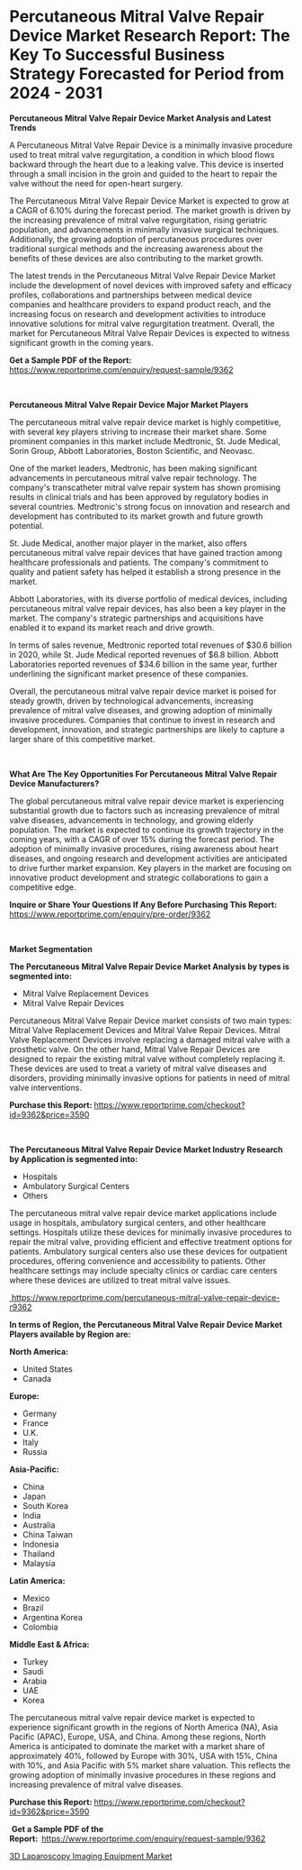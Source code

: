 <p><h1>Percutaneous Mitral Valve Repair Device Market Research Report: The Key To Successful Business Strategy Forecasted for Period from 2024 - 2031</h1></p><p><strong>Percutaneous Mitral Valve Repair Device Market Analysis and Latest Trends</strong></p>
<p><p>A Percutaneous Mitral Valve Repair Device is a minimally invasive procedure used to treat mitral valve regurgitation, a condition in which blood flows backward through the heart due to a leaking valve. This device is inserted through a small incision in the groin and guided to the heart to repair the valve without the need for open-heart surgery.</p><p>The Percutaneous Mitral Valve Repair Device Market is expected to grow at a CAGR of 6.10% during the forecast period. The market growth is driven by the increasing prevalence of mitral valve regurgitation, rising geriatric population, and advancements in minimally invasive surgical techniques. Additionally, the growing adoption of percutaneous procedures over traditional surgical methods and the increasing awareness about the benefits of these devices are also contributing to the market growth.</p><p>The latest trends in the Percutaneous Mitral Valve Repair Device Market include the development of novel devices with improved safety and efficacy profiles, collaborations and partnerships between medical device companies and healthcare providers to expand product reach, and the increasing focus on research and development activities to introduce innovative solutions for mitral valve regurgitation treatment. Overall, the market for Percutaneous Mitral Valve Repair Devices is expected to witness significant growth in the coming years.</p></p>
<p><strong>Get a Sample PDF of the Report:&nbsp;</strong> <a href="https://www.reportprime.com/enquiry/request-sample/9362">https://www.reportprime.com/enquiry/request-sample/9362</a></p>
<p>&nbsp;</p>
<p><strong>Percutaneous Mitral Valve Repair Device Major Market Players</strong></p>
<p><p>The percutaneous mitral valve repair device market is highly competitive, with several key players striving to increase their market share. Some prominent companies in this market include Medtronic, St. Jude Medical, Sorin Group, Abbott Laboratories, Boston Scientific, and Neovasc.</p><p>One of the market leaders, Medtronic, has been making significant advancements in percutaneous mitral valve repair technology. The company's transcatheter mitral valve repair system has shown promising results in clinical trials and has been approved by regulatory bodies in several countries. Medtronic's strong focus on innovation and research and development has contributed to its market growth and future growth potential.</p><p>St. Jude Medical, another major player in the market, also offers percutaneous mitral valve repair devices that have gained traction among healthcare professionals and patients. The company's commitment to quality and patient safety has helped it establish a strong presence in the market.</p><p>Abbott Laboratories, with its diverse portfolio of medical devices, including percutaneous mitral valve repair devices, has also been a key player in the market. The company's strategic partnerships and acquisitions have enabled it to expand its market reach and drive growth.</p><p>In terms of sales revenue, Medtronic reported total revenues of $30.6 billion in 2020, while St. Jude Medical reported revenues of $6.8 billion. Abbott Laboratories reported revenues of $34.6 billion in the same year, further underlining the significant market presence of these companies.</p><p>Overall, the percutaneous mitral valve repair device market is poised for steady growth, driven by technological advancements, increasing prevalence of mitral valve diseases, and growing adoption of minimally invasive procedures. Companies that continue to invest in research and development, innovation, and strategic partnerships are likely to capture a larger share of this competitive market.</p></p>
<p>&nbsp;</p>
<p><strong>What Are The Key Opportunities For Percutaneous Mitral Valve Repair Device Manufacturers?</strong></p>
<p><p>The global percutaneous mitral valve repair device market is experiencing substantial growth due to factors such as increasing prevalence of mitral valve diseases, advancements in technology, and growing elderly population. The market is expected to continue its growth trajectory in the coming years, with a CAGR of over 15% during the forecast period. The adoption of minimally invasive procedures, rising awareness about heart diseases, and ongoing research and development activities are anticipated to drive further market expansion. Key players in the market are focusing on innovative product development and strategic collaborations to gain a competitive edge.</p></p>
<p><strong>Inquire or Share Your Questions If Any Before Purchasing This Report:</strong> <a href="https://www.reportprime.com/enquiry/pre-order/9362">https://www.reportprime.com/enquiry/pre-order/9362</a></p>
<p>&nbsp;</p>
<p><strong>Market Segmentation</strong></p>
<p><strong>The Percutaneous Mitral Valve Repair Device Market Analysis by types is segmented into:</strong></p>
<p><ul><li>Mitral Valve Replacement Devices</li><li>Mitral Valve Repair Devices</li></ul></p>
<p><p>Percutaneous Mitral Valve Repair Device market consists of two main types: Mitral Valve Replacement Devices and Mitral Valve Repair Devices. Mitral Valve Replacement Devices involve replacing a damaged mitral valve with a prosthetic valve. On the other hand, Mitral Valve Repair Devices are designed to repair the existing mitral valve without completely replacing it. These devices are used to treat a variety of mitral valve diseases and disorders, providing minimally invasive options for patients in need of mitral valve interventions.</p></p>
<p><strong>Purchase this Report:&nbsp;</strong><a href="https://www.reportprime.com/checkout?id=9362&price=3590">https://www.reportprime.com/checkout?id=9362&price=3590</a></p>
<p>&nbsp;</p>
<p><strong>The Percutaneous Mitral Valve Repair Device Market Industry Research by Application is segmented into:</strong></p>
<p><ul><li>Hospitals</li><li>Ambulatory Surgical Centers</li><li>Others</li></ul></p>
<p><p>The percutaneous mitral valve repair device market applications include usage in hospitals, ambulatory surgical centers, and other healthcare settings. Hospitals utilize these devices for minimally invasive procedures to repair the mitral valve, providing efficient and effective treatment options for patients. Ambulatory surgical centers also use these devices for outpatient procedures, offering convenience and accessibility to patients. Other healthcare settings may include specialty clinics or cardiac care centers where these devices are utilized to treat mitral valve issues.</p></p>
<p><a href="https://www.reportprime.com/percutaneous-mitral-valve-repair-device-r9362">&nbsp;https://www.reportprime.com/percutaneous-mitral-valve-repair-device-r9362</a></p>
<p><strong>In terms of Region, the Percutaneous Mitral Valve Repair Device Market Players available by Region are:</strong></p>
<p>
    <p> <strong> North America: </strong>
        <ul>
            <li>United States</li>
            <li>Canada</li>
        </ul>
        </p> 
    <p> <strong> Europe: </strong>
        <ul>
            <li>Germany</li>
            <li>France</li>
            <li>U.K.</li>
            <li>Italy</li>
            <li>Russia</li>
        </ul>
        </p> 
    <p> <strong> Asia-Pacific: </strong>
        <ul>
            <li>China</li>
            <li>Japan</li>
            <li>South Korea</li>
            <li>India</li>
            <li>Australia</li>
            <li>China Taiwan</li>
            <li>Indonesia</li>
            <li>Thailand</li>
            <li>Malaysia</li>
        </ul>
        </p> 
    <p> <strong> Latin America: </strong>
        <ul>
            <li>Mexico</li>
            <li>Brazil</li>
            <li>Argentina Korea</li>
            <li>Colombia</li>
        </ul>
        </p> 
    <p> <strong> Middle East & Africa: </strong>
        <ul>
            <li>Turkey</li>
            <li>Saudi</li>
            <li>Arabia</li>
            <li>UAE</li>
            <li>Korea</li>
        </ul>
    </p>
    </p>
<p><p>The percutaneous mitral valve repair device market is expected to experience significant growth in the regions of North America (NA), Asia Pacific (APAC), Europe, USA, and China. Among these regions, North America is anticipated to dominate the market with a market share of approximately 40%, followed by Europe with 30%, USA with 15%, China with 10%, and Asia Pacific with 5% market share valuation. This reflects the growing adoption of minimally invasive procedures in these regions and increasing prevalence of mitral valve diseases.</p></p>
<p><strong>Purchase this Report: </strong><a href="https://www.reportprime.com/checkout?id=9362&price=3590">https://www.reportprime.com/checkout?id=9362&price=3590</a></p>
<p>&nbsp;<strong>Get a Sample PDF of the Report:&nbsp;&nbsp;</strong><a href="https://www.reportprime.com/enquiry/request-sample/9362">https://www.reportprime.com/enquiry/request-sample/9362</a></p>
<p><strong></strong></p>
<p><p><a href="https://github.com/pizolina/Market-Research-Report-List-4/blob/main/3d-laparoscopy-imaging-equipment-market.md">3D Laparoscopy Imaging Equipment Market</a></p></p>